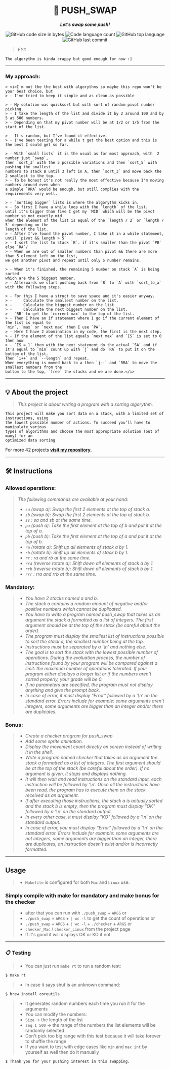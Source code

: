 <h1 align="center">
	📖 PUSH_SWAP
</h1>

<p align="center">
	<b><i>Let's swap some push!</i></b><br>
</p>

<p align="center">
	<img alt="GitHub code size in bytes" src="https://img.shields.io/github/languages/code-size/zstenger93/push_swap?color=lightblue" />
	<img alt="Code language count" src="https://img.shields.io/github/languages/count/zstenger93/push_swap?color=yellow" />
	<img alt="GitHub top language" src="https://img.shields.io/github/languages/top/zstenger93/push_swap?color=blue" />
	<img alt="GitHub last commit" src="https://img.shields.io/github/last-commit/zstenger93/push_swap?color=green" />
</p>

> _FYI:_

	The algorythm is kinda crappy but good enough for now :]

---

### My approach:

	> <i>I'm not the the best with algorythms so maybe this repo won't be your best choice, but
	> - I've tried to keep it simple and as clean as possible

	> - My solution was quicksort but with sort of random pivot number picking.
	> - I take the length of the list and divide it by 2 around 100 and by 5 at 500 numbers.
	> - Depending on that my pivot number will be at 1/2 or 1/5 from the start of the list.

	> - It's random, but I've found it effective.
	> - I've been testing for a while t get the best option and this is the best I could get so far.

	> - With `small lists` it is the usual as for most approach, with  2 number just `swap`,
	then `sort_3` with the 5 possible variations and then `sort_5` with pushing the smallest
	numbers to stack B until 3 left in A, then `sort_3` and move back the 2 smallest to the top.
	> - To be honest it's not really the most effective because I'm moving numbers around even when
	a simple `RRA` would be enough, but still complies with the requirements very well.

	> - `Sorting bigger` lists is where the algorythm kicks in.
	> - So first I have a while loop with the `length` of the list.
	until it's bigger than five I get my `MID` which will be the pivot number so not exactly mid.
	when the element of the list is equal of the `length / 2` or `length / 5` depending on the
	length of the list.
	> - After I've found the pivot number, I take it in a while statement, until `pivot && length > 5`
	> - I sort the list to stack `B`. if it's smaller than the pivot `PB` else `RA`/
	> - When we are out of smaller numbers than pivot && there are more than 5 element left on the list,
	we get another pivot and repeat until only 5 number remains.

	> - When it's finished, the remaining 5 number on stack `A` is being sorted
	which are the 5 biggest number.
	> - Afterwards we start pushing back from `B` to `A` with `sort_to_a` with the following steps.

	> - For this I have a struct to save space and it's easier anyway.
	> - 	Calculate the smallest number on the list.
	> - 	Calculate the biggest number on the list.
	> - 	Calculate the next biggest number on the list.
	> - `RB` to get the `current max` to the top of the list.
	> - Then I have an if statement where I go if the current element of the list is equal to
	`min`, `max` or `next max` then I use `PA`.
	> - Here I have 2 abomination in my code, the first is the next step.
	> - If the element of the list equals `next max` and `IS` is set to 0 then now
	> - `IS = 1` then with the next statement do the actual `SA` and if
	it's equal to `min` count up with `j` and do `RA` to put it on the bottom of the list.
	Then `i++` and `--length` and repeat.
	When everything is moved back to a then `j--` and `RRA` to move the smallest numbers from the
	bottom to the top, `free` the stacks and we are done.</i>

---

## 💡 About the project

> _This project is about writing a program with a sorting algorythm._

	This project will make you sort data on a stack, with a limited set of instructions, using
    the lowest possible number of actions. To succeed you’ll have to manipulate various
    types of algorithms and choose the most appropriate solution (out of many) for an
    optimized data sorting

For more 42 projects [**visit my repository**](https://github.com/zstenger93).

---

## 🛠️ Instructions

### Allowed operations:
> <i>The following commands are available at your hand:
> - `sa` (swap a): Swap the first 2 elements at the top of stack a.
> - `sb` (swap b): Swap the first 2 elements at the top of stack b.
> - `ss` : sa and sb at the same time.
> - `pa` (push a): Take the first element at the top of b and put it at the top of a.
> - `pb` (push b): Take the first element at the top of a and put it at the top of b.
> - `ra` (rotate a): Shift up all elements of stack a by 1.
> - `rb` (rotate b): Shift up all elements of stack b by 1.
> - `rr` : ra and rb at the same time.
> - `rra` (reverse rotate a): Shift down all elements of stack a by 1.
> - `rrb` (reverse rotate b): Shift down all elements of stack b by 1.
> - `rrr` : rra and rrb at the same time.</i>

### Mandatory:
> - <i>You have 2 stacks named a and b.
> - The stack a contains a random amount of negative and/or positive numbers
which cannot be duplicated.
> - You have to write a program named push_swap that takes as an argument the stack
a formatted as a list of integers. The first argument should be at the top of the
stack (be careful about the order).
> - The program must display the smallest list of instructions possible to sort the stack
a, the smallest number being at the top.
> - Instructions must be separated by a ’\n’ and nothing else.
> - The goal is to sort the stack with the lowest possible number of operations. During
the evaluation process, the number of instructions found by your program will be
compared against a limit: the maximum number of operations tolerated. If your
program either displays a longer list or if the numbers aren’t sorted properly, your
grade will be 0.
> - If no parameters are specified, the program must not display anything and give the
prompt back.
> - In case of error, it must display "Error" followed by a ’\n’ on the standard error.
Errors include for example: some arguments aren’t integers, some arguments are
bigger than an integer and/or there are duplicates.</i>

### Bonus:
> - <i>Create a checker program for push_swap
> - Add some sprite animation.
> - Display the movement count directly on screen instead of writing it in the shell.
> - Write a program named checker that takes as an argument the stack a formatted
as a list of integers. The first argument should be at the top of the stack (be careful
about the order). If no argument is given, it stops and displays nothing.
> -  It will then wait and read instructions on the standard input, each instruction will
be followed by ’\n’. Once all the instructions have been read, the program has to
execute them on the stack received as an argument.
> -  If after executing those instructions, the stack a is actually sorted and the stack b
is empty, then the program must display "OK" followed by a ’\n’ on the standard
output.
> - In every other case, it must display "KO" followed by a ’\n’ on the standard output.
> - In case of error, you must display "Error" followed by a ’\n’ on the standard error. Errors include for example: some arguments are not integers, some arguments
are bigger than an integer, there are duplicates, an instruction doesn’t exist and/or
is incorrectly formatted.</i>

---

## Usage

> - `Makefile` is configured for both `Mac` and `Linux` use.

### Simply compile with make for mandatory and make bonus for the checker
> - after that you can run with `./push_swap` + `ARGS` or
> - `./push_swap` + `ARGS` + `| wc -l` to get the count of operations or
> - `./push_swap` + `ARGS` + `| wc -l` + `./checker` + `ARGS` or
> - `checker_Mac` / `checker_Linux` from the project page
> - If it's good it will displays OK or KO if not.

---

### 📋 Testing

> - You can just run `make rt` to run a random test:
```shell
$ make rt
```
> - In case it says shuf is an unknown command:
```shell
$ brew install coreutils
```
> - It generates random numbers each time you run it for the arguments
> - You can modify the numbers:
> - `Size` -> the length of the list
> - `seq 1 500` -> the range of the numbers the list elements will be randomly selected
> - Don't pick too big range with this test because it will take forever to shuffle the range
> - If you want to test with edge cases like `min` and `max int` by yourself as well then do it manually
```shell
$ Thank you for your pushing interest in this swapping.
```
